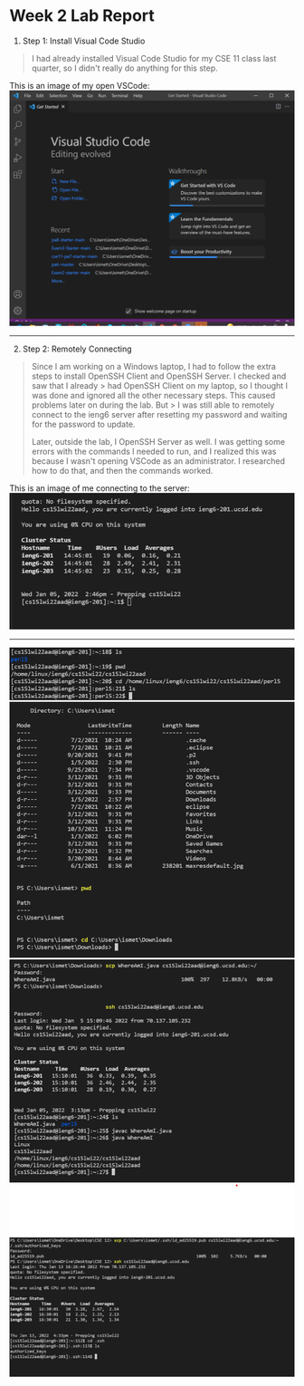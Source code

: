 # Week 2 Lab Report
1. Step 1: Install Visual Code Studio

> I had already installed Visual Code Studio for my CSE 11 class last quarter, so I didn't really do anything for this step.

This is an image of my open VSCode:
![Image](Lab_Report_Week_2_Screenshots/VSCode.png)

***

2. Step 2: Remotely Connecting

> Since I am working on a Windows laptop, I had to follow the extra steps to install OpenSSH Client and OpenSSH Server. I checked and saw that I already > had OpenSSH Client on my laptop, so I thought I was done and ignored all the other necessary steps. This caused problems later on during the lab. But > I was still able to remotely connect to the ieng6 server after resetting my password and waiting for the password to update.
> 
> Later, outside the lab, I OpenSSH Server as well. I was getting some errors with the commands I needed to run, and I realized this was because I
> wasn't opening VSCode as an administrator. I researched how to do that, and then the commands worked.

This is an image of me connecting to the server:
![Image](Lab_Report_Week_2_Screenshots/Remotely_Connecting.png)

***

![Image](Lab_Report_Week_2_Screenshots/Commands_Linux.png)
![Image](Lab_Report_Week_2_Screenshots/Commands_Windows.png)
![Image](Lab_Report_Week_2_Screenshots/Moving_Files_and_Doing_Java.png)
![Image](Lab_Report_Week_2_Screenshots/SSH_Key.png)
